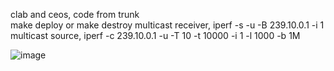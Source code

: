 clab and ceos, code from trunk  
make deploy or make destroy
multicast receiver, iperf -s -u -B 239.10.0.1 -i 1  
multicast source,   iperf -c 239.10.0.1  -u -T 10 -t 10000 -i 1 -l 1000 -b 1M  

![image](https://github.com/wzhu-arista/avd-mc3/assets/108952813/a007a2b3-08a5-4f4d-a728-3114fc13c980)

